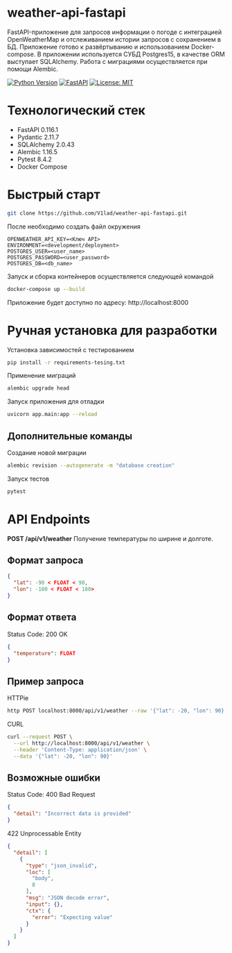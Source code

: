 # weather-api-fastapi
FastAPI-приложение для запросов информации о погоде с интеграцией OpenWeatherMap и отслеживанием истории запросов с сохранением в БД. Приложение готово к развёртыванию и использованием Docker-compose. В приложении используется СУБД Postgres15, в качестве ORM выступает SQLAlchemy. Работа с миграциями осуществляется при помощи Alembic. 

[![Python Version](https://img.shields.io/badge/python-3.11.6-blue.svg)](https://www.python.org/)
[![FastAPI](https://img.shields.io/badge/FastAPI-0.116.1-green.svg)](https://fastapi.tiangolo.com/)
[![License: MIT](https://img.shields.io/badge/License-MIT-yellow.svg)](https://opensource.org/licenses/MIT)


# Технологический стек
- FastAPI 0.116.1
- Pydantic 2.11.7
- SQLAlchemy 2.0.43
- Alembic 1.16.5
- Pytest 8.4.2
- Docker Compose

# Быстрый старт
```bash
git clone https://github.com/V1lad/weather-api-fastapi.git
```

После необходимо создать файл окружения
```env
OPENWEATHER_API_KEY=<Ключ API>
ENVIRONMENT=<development/deployment>
POSTGRES_USER=<user_name>
POSTGRES_PASSWORD=<user_password>
POSTGRES_DB=<db_name>
```

Запуск и сборка контейнеров осуществляется следующей командой
```bash
docker-compose up --build
```

Приложение будет доступно по адресу: http://localhost:8000

# Ручная установка для разработки

Установка зависимостей с тестированием
```bash
pip install -r requirements-tesing.txt
```

Применение миграций
```bash
alembic upgrade head
```

Запуск приложения для отладки
```bash
uvicorn app.main:app --reload
```
## Дополнительные команды
Создание новой миграции
```bash
alembic revision --autogenerate -m "database creation"
```

Запуск тестов
```bash
pytest
```

# API Endpoints

**POST /api/v1/weather**
Получение температуры по ширине и долготе.

## Формат запроса 
```json
{
  "lat": -90 < FLOAT < 90,
  "lon": -180 < FLOAT < 180>
}
```
## Формат ответа

Status Code: 200 OK
```json
{
  "temperature": FLOAT
}
```

## Пример запроса

HTTPie
```bash
http POST localhost:8000/api/v1/weather --raw '{"lat": -20, "lon": 90}'
```

CURL
```bash
curl --request POST \
  --url http://localhost:8000/api/v1/weather \
  --header 'Content-Type: application/json' \
  --data '{"lat": -20, "lon": 90}'
```

## Возможные ошибки

Status Code: 400 Bad Request
```json
{
  "detail": "Incorrect data is provided"
}
```

422 Unprocessable Entity
```json
{
  "detail": [
    {
      "type": "json_invalid",
      "loc": [
        "body",
        8
      ],
      "msg": "JSON decode error",
      "input": {},
      "ctx": {
        "error": "Expecting value"
      }
    }
  ]
}
```